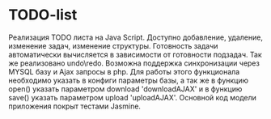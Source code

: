 # TODO-list
Реализация TODO листа на Java Script. Доступно добавление, удаление, изменение задач, изменение структуры. Готовность задачи автоматически вычисляется в зависимости от готовности подзадач. Так же реализовано undo\redo. 
Возможна поддержка синхронизации  через MYSQL базу и Ajax запросы в php. Для работы этого функционала необходимо указать в конфиги параметры базы, а так же в функцию open() указать параметром download 'downloadAJAX' и в функцию save() указать параметром upload 'uploadAJAX'.
Основной код модели приложения покрыт тестами Jasmine.
